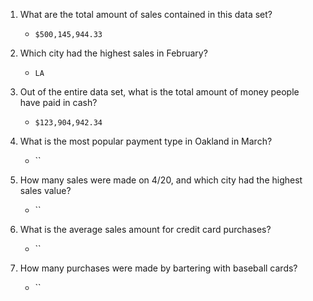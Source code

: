 1. What are the total amount of sales contained in this data set? 
    - `$500,145,944.33`

1. Which city had the highest sales in February? 
    - `LA`

1. Out of the entire data set, what is the total amount of money people have paid in cash?
    - `$123,904,942.34`

1. What is the most popular payment type in Oakland in March?
     - ``

1. How many sales were made on 4/20, and which city had the highest sales value?
     - ``

1. What is the average sales amount for credit card purchases?
     - ``

1. How many purchases were made by bartering with baseball cards?
     - ``
